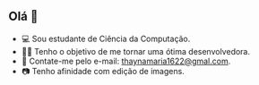 ## Olá 👋

- 💻 Sou estudante de Ciência da Computação.
- 👨‍🎓 Tenho o objetivo de me tornar uma ótima desenvolvedora.
- 📧 Contate-me pelo e-mail: thaynamaria1622@gmal.com.
- 📷 Tenho afinidade com edição de imagens.

  
